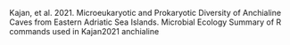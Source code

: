 Kajan, et al. 2021. Microeukaryotic and Prokaryotic Diversity of Anchialine Caves from Eastern Adriatic Sea Islands. Microbial Ecology
Summary of R commands used in Kajan2021 anchialine
